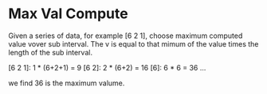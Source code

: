 Max Val Compute
===============

Given a series of data, for example [6 2 1], choose maximum computed value vover sub interval. The v is equal to that mimum of the value times the length of the sub interval.

[6 2 1]: 1 \* (6+2+1) = 9
[6 2]: 2 \* (6+2) = 16
[6]: 6 \* 6 = 36
...

we find 36 is the maximum valume.
